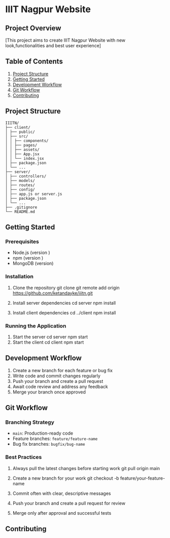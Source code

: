 # IIIT Nagpur Website

## Project Overview
[This project aims to create IIIT Nagpur Website with new look,functionalities and best user experience]


## Table of Contents
1. [Project Structure](#project-structure)
2. [Getting Started](#getting-started)
3. [Development Workflow](#development-workflow)
4. [Git Workflow](#git-workflow)
5. [Contributing](#contributing)



## Project Structure
    IIITN/
    ├── client/
    │ ├── public/
    │ ├── src/
    │ │ ├── components/
    │ │ ├── pages/
    │ │ ├── assets/
    │ │ ├── App.jsx
    │ │ └── index.jsx
    │ ├── package.json
    │ └── ...
    ├── server/
    │ ├── controllers/
    │ ├── models/
    │ ├── routes/
    │ ├── config/
    │ ├── app.js or server.js
    │ ├── package.json
    │ └── ...
    ├── .gitignore
    └── README.md



## Getting Started

### Prerequisites
- Node.js (version )
- npm (version )
- MongoDB (version)

### Installation
1. Clone the repository
   git clone git remote add origin https://github.com/ketandayke/iiitn.git

2. Install server dependencies
   cd server
   npm install

3. Install client dependencies
   cd ../client
   npm install

### Running the Application
1. Start the server
   cd server
   npm start
2. Start the client
   cd client
   npm start


## Development Workflow
1. Create a new branch for each feature or bug fix
2. Write code and commit changes regularly
3. Push your branch and create a pull request
4. Await code review and address any feedback
5. Merge your branch once approved



## Git Workflow

### Branching Strategy
- `main`: Production-ready code
- Feature branches: `feature/feature-name`
- Bug fix branches: `bugfix/bug-name`

### Best Practices
1. Always pull the latest changes before starting work
   git pull origin main

2. Create a new branch for your work
   git checkout -b feature/your-feature-name

3. Commit often with clear, descriptive messages
4. Push your branch and create a pull request for review
5. Merge only after approval and successful tests



## Contributing



